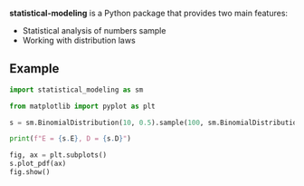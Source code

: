 **statistical-modeling** is a Python package that provides two main features:

- Statistical analysis of numbers sample
- Working with distribution laws

## Example

```python
import statistical_modeling as sm

from matplotlib import pyplot as plt

s = sm.BinomialDistribution(10, 0.5).sample(100, sm.BinomialDistribution.Algorithm.cumulative)

print(f"E = {s.E}, D = {s.D}")

fig, ax = plt.subplots()
s.plot_pdf(ax)
fig.show()
```

